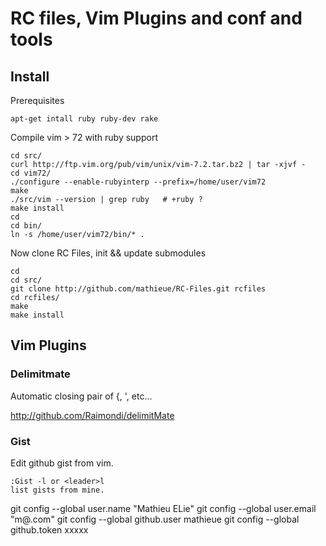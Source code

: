 # RC files, Vim Plugins and conf and tools

## Install

Prerequisites

	apt-get intall ruby ruby-dev rake

Compile vim > 72 with ruby support

	cd src/
	curl http://ftp.vim.org/pub/vim/unix/vim-7.2.tar.bz2 | tar -xjvf -
	cd vim72/
	./configure --enable-rubyinterp --prefix=/home/user/vim72
	make
	./src/vim --version | grep ruby   # +ruby ?
	make install
	cd
	cd bin/
	ln -s /home/user/vim72/bin/* .

Now clone RC Files, init && update submodules

	cd
	cd src/
 	git clone http://github.com/mathieue/RC-Files.git rcfiles
	cd rcfiles/
	make
	make install

## Vim Plugins
### Delimitmate

Automatic closing pair of {, ', etc...

http://github.com/Raimondi/delimitMate

### Gist

Edit github gist from vim.

	:Gist -l or <leader>l
	list gists from mine.


git config --global user.name "Mathieu ELie"
git config --global user.email "m@.com"
git config --global github.user  mathieue
git config --global github.token xxxxx
